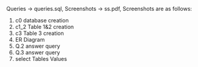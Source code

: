 Queries -> queries.sql,
Screenshots -> ss.pdf,
Screenshots are as follows:
1. c0 database creation
2. c1_2 Table 1&2 creation
3. c3 Table 3 creation
4. ER Diagram
5. Q.2 answer query
6. Q.3 answer query
7. select Tables Values

